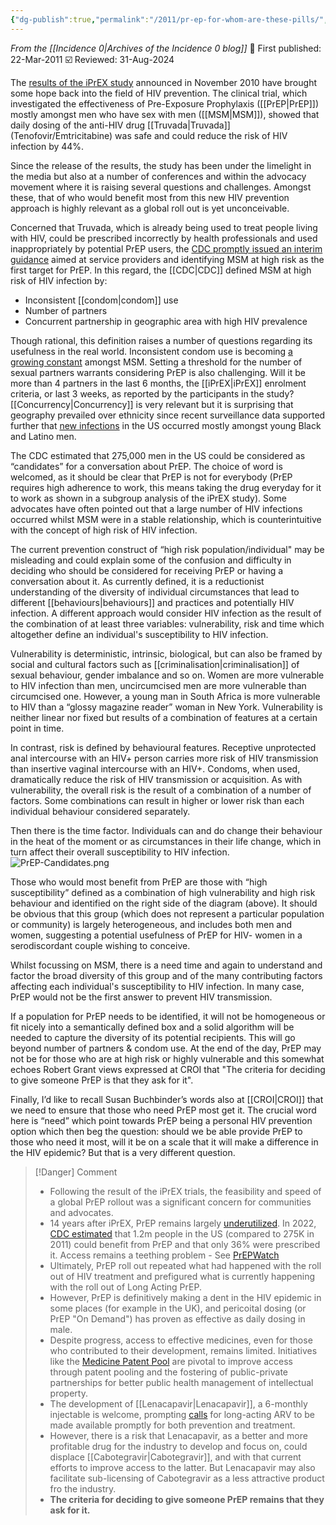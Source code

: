 ```yaml
---
{"dg-publish":true,"permalink":"/2011/pr-ep-for-whom-are-these-pills/","title":"PrEP: for whom are these pills?","tags":["prep","prevention-revolution","risk","susceptibility","vulnerability","access"]}
---
```


*From the [[Incidence 0\|Archives of the Incidence 0 blog]]*
📢 First published: 22-Mar-2011
☑️ Reviewed: 31-Aug-2024

The [results of the iPrEX study](http://www.nejm.org/doi/pdf/10.1056/NEJMoa1011205) announced in November 2010 have brought some hope back into the field of HIV prevention. The clinical trial, which investigated the effectiveness of Pre-Exposure Prophylaxis ([[PrEP\|PrEP]]) mostly amongst men who have sex with men ([[MSM\|MSM]]), showed that daily dosing of the anti-HIV drug [[Truvada\|Truvada]] (Tenofovir/Emtricitabine) was safe and could reduce the risk of HIV infection by 44%.

Since the release of the results, the study has been under the limelight in the media but also at a number of conferences and within the advocacy movement where it is raising several questions and challenges. Amongst these, that of who would benefit most from this new HIV prevention approach is highly relevant as a global roll out is yet unconceivable.

Concerned that Truvada, which is already being used to treat people living with HIV, could be prescribed incorrectly by health professionals and used inappropriately by potential PrEP users, the [CDC promptly issued an interim guidance](http://www.cdc.gov/mmwr/preview/mmwrhtml/mm6003a1.htm?s_cid=mm6003a1_w "CDC") aimed at service providers and identifying MSM at high risk as the first target for PrEP. In this regard, the [[CDC\|CDC]] defined MSM at high risk of HIV infection by:

- Inconsistent [[condom\|condom]] use
- Number of partners
- Concurrent partnership in geographic area with high HIV prevalence

Though rational, this definition raises a number of questions regarding its usefulness in the real world. Inconsistent condom use is becoming [a growing constant](http://www.aidsmap.com/Inconsistent-condom-use-by-UKs-gay-men-with-many-putting-themselves-or-others-at-risk-of-HIV/page/1427035/ "Condom use by MSM in the UK") amongst MSM. Setting a threshold for the number of sexual partners warrants considering PrEP is also challenging. Will it be more than 4 partners in the last 6 months, the [[iPrEX\|iPrEX]] enrolment criteria, or last 3 weeks, as reported by the participants in the study? [[Concurrency\|Concurrency]] is very relevant but it is surprising that geography prevailed over ethnicity since recent surveillance data supported further that [new infections](http://www.cdc.gov/mmwr/preview/mmwrhtml/mm6004a2.htm "CDC") in the US occurred mostly amongst young Black and Latino men.

The CDC estimated that 275,000 men in the US could be considered as “candidates” for a conversation about PrEP. The choice of word is welcomed, as it should be clear that PrEP is not for everybody (PrEP requires high adherence to work, this means taking the drug everyday for it to work as shown in a subgroup analysis of the iPrEX study). Some advocates have often pointed out that a large number of HIV infections occurred whilst MSM were in a stable relationship, which is counterintuitive with the concept of high risk of HIV infection.

The current prevention construct of “high risk population/individual" may be misleading and could explain some of the confusion and difficulty in deciding who should be considered for receiving PrEP or having a conversation about it. As currently defined, it is a reductionist understanding of the diversity of individual circumstances that lead to different [[behaviours\|behaviours]] and practices and potentially HIV infection. A different approach would consider HIV infection as the result of the combination of at least three variables: vulnerability, risk and time which altogether define an individual's susceptibility to HIV infection.

Vulnerability is deterministic, intrinsic, biological, but can also be framed by social and cultural factors such as [[criminalisation\|criminalisation]] of sexual behaviour, gender imbalance and so on. Women are more vulnerable to HIV infection than men, uncircumcised men are more vulnerable than circumcised one. However, a young man in South Africa is more vulnerable to HIV than a “glossy magazine reader” woman in New York. Vulnerability is neither linear nor fixed but results of a combination of features at a certain point in time.

In contrast, risk is defined by behavioural features. Receptive unprotected anal intercourse with an HIV+ person carries more risk of HIV transmission than insertive vaginal intercourse with an HIV+. Condoms, when used, dramatically reduce the risk of HIV transmission or acquisition. As with vulnerability, the overall risk is the result of a combination of a number of factors. Some combinations can result in higher or lower risk than each individual behaviour considered separately.

Then there is the time factor. Individuals can and do change their behaviour in the heat of the moment or as circumstances in their life change, which in turn affect their overall susceptibility to HIV infection.
![PrEP-Candidates.png](/img/user/Images/PrEP-Candidates.png)

Those who would most benefit from PrEP are those with “high susceptibility” defined as a combination of high vulnerability and high risk behaviour and identified on the right side of the diagram (above). It should be obvious that this group (which does not represent a particular population or community) is largely heterogeneous, and includes both men and women, suggesting a potential usefulness of PrEP for HIV- women in a serodiscordant couple wishing to conceive.

Whilst focussing on MSM, there is a need time and again to understand and factor the broad diversity of this group and of the many contributing factors affecting each individual's susceptibility to HIV infection. In many case, PrEP would not be the first answer to prevent HIV transmission.

If a population for PrEP needs to be identified, it will not be homogeneous or fit nicely into a semantically defined box and a solid algorithm will be needed to capture the diversity of its potential recipients. This will go beyond number of partners & condom use. At the end of the day, PrEP may not be for those who are at high risk or highly vulnerable and this somewhat echoes Robert Grant views expressed at CROI that "The criteria for deciding to give someone PrEP is that they ask for it".

Finally, I’d like to recall Susan Buchbinder’s words also at [[CROI\|CROI]] that we need to ensure that those who need PrEP most get it. The crucial word here is “need” which point towards PrEP being a personal HIV prevention option which then beg the question: should we be able provide PrEP to those who need it most, will it be on a scale that it will make a difference in the HIV epidemic? But that is a very different question.

>[!Danger] Comment
>- Following the result of the iPrEX trials, the feasibility and speed of a global PrEP rollout was a significant concern for communities and advocates.
>- 14 years after iPrEX, PrEP remains largely [underutilized](https://www.cmaj.ca/content/cmaj/194/34/E1164.full.pdf). In 2022, [CDC estimated](https://www.cdc.gov/hiv/policies/dear-colleague/dcl/20231017.html) that 1.2m people in the US (compared to 275K in 2011) could benefit from PrEP and that only 36% were prescribed it. Access remains a teething problem - See [PrEPWatch](https://www.prepwatch.org/)
>- Ultimately, PrEP roll out repeated what had happened with the roll out of HIV treatment and prefigured what is currently happening with the roll out of Long Acting PrEP.
>- However, PrEP is definitively making a dent in the HIV epidemic in some places (for example in the UK), and pericoital dosing (or PrEP "On Demand") has proven as effective as daily dosing in male.
>- Despite progress, access to effective medicines, even for those who contributed to their development, remains limited. Initiatives like the [Medicine Patent Pool](https://medicinespatentpool.org/) are pivotal to improve access through patent pooling and the fostering of public-private partnerships for better public health management of intellectual property.
>- The development of [[Lenacapavir\|Lenacapavir]], a 6-monthly injectable is welcome, prompting [calls](https://www.thelancet.com/journals/lanhiv/article/PIIS2352-3018(24)00173-5/fulltext) for long-acting ARV to be made available promptly for both prevention and treatment.
>- However, there is a risk that Lenacapavir, as a better and more profitable drug for the industry to develop and focus on, could displace [[Cabotegravir\|Cabotegravir]], and with that current efforts to improve access to the latter. But Lenacapavir may also facilitate sub-licensing of Cabotegravir as a less attractive product fro the industry.
>- **The criteria for deciding to give someone PrEP remains that they ask for it.**